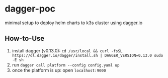 # dagger-poc
minimal setup to deploy helm charts to k3s cluster using dagger.io

## How-to-Use
1. install dagger (v0.13.0): `cd /usr/local && curl -fsSL https://dl.dagger.io/dagger/install.sh | DAGGER_VERSION=0.13.0 sudo -E sh`
2. run `dagger call platform --config config.yaml up`
3. once the platform is up: open `localhost:9000`